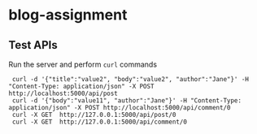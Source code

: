 # blog-assignment

## Test APIs

Run the server and perform `curl` commands

```
 curl -d '{"title":"value2", "body":"value2", "author":"Jane"}' -H "Content-Type: application/json" -X POST http://localhost:5000/api/post
 curl -d '{"body":"value11", "author":"Jane"}' -H "Content-Type: application/json" -X POST http://localhost:5000/api/comment/0
 curl -X GET  http://127.0.0.1:5000/api/post/0
 curl -X GET  http://127.0.0.1:5000/api/comment/0
```
